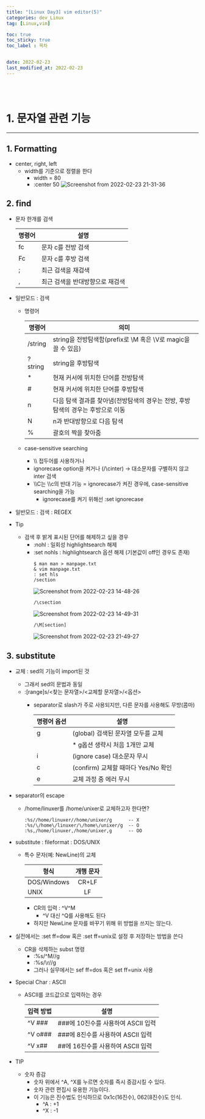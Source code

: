 ```yaml
---
title: "[Linux Day3] vim editor(5)"
categories: dev_Linux
tag: [Linux,vim]

toc: true
toc_sticky: true
toc_label : 목차


date: 2022-02-23
last_modified_at: 2022-02-23
---
```

<br>
<br>

# 1. 문자열 관련 기능
---
## 1. Formatting
* center, right, left
    - width를 기준으로 정렬을 한다
        + width = 80
        + :center 50 
            ![Screenshot from 2022-02-23 21-31-36](https://user-images.githubusercontent.com/58837749/155320005-22989800-9413-42ff-af5f-1fbabc036183.png)

## 2. find
* 문자 한개를 검색

    |명령어|설명|
    |---|---|
    |fc|문자 c를 전방 검색|
    |Fc|문자 c를 후방 검색|
    |;|최근 검색을 재검색|
    |,|최근 검색을 반대방향으로 재검색|

* 일반모드 : 검색
    - 명령어

        |명령어|의미|
        |---|---|
        |/string|string을 전방탐색함(prefix로 \M 혹은 \V로 magic을 끌 수 있음)|
        |?string|string을 후방탐색|
        |*|현재 커서에 위치한 단어를 전방탐색|
        |#|현재 커서에 위치한 단어를 후방탐색|
        |n|다음 탐색 결과를 찾아냄(전방탐색의 경우는 전방, 후방탐색의 경우는 후방으로 이동|
        |N|n과 반대방향으로 다음 탐색|
        |%|괄호의 짝을 찾아줌|

    - case-sensitive searching
        + \\\ 접두어를 사용하거나
        + ignorecase option을 켜거나 (/\cinter) → 대소문자를 구별하지 않고 inter 검색
        + \\\C는 \\\c의 반대 기능 = ignorecase가 켜진 경우에, case-sensitive searching을 가능
            * ignorecase를 켜기 위해선 :set ignorecase

* 일반모드 : 검색 : REGEX
* Tip
    - 검색 후 밝게 표시된 단어를 해제하고 싶을 경우
        + :nohl : 일회성 highlightsearch 해제
        + :set nohls : highlightsearch 옵션 해제 (기본값이 off인 경우도 존재)
            ```
            $ man man > manpage.txt
            & vim manpage.txt
            : set hls
            /section
            ```
            ![Screenshot from 2022-02-23 14-48-26](https://user-images.githubusercontent.com/58837749/155321931-d69e9270-b86a-4b86-817b-49066bde0408.png)
            ```
            /\csection
            ```
            ![Screenshot from 2022-02-23 14-49-31](https://user-images.githubusercontent.com/58837749/155321934-e9efac37-65f0-499a-8b7d-c8d5b2ac00bf.png)
            ```
            /\M[section]
            ```
            ![Screenshot from 2022-02-23 21-49-27](https://user-images.githubusercontent.com/58837749/155322619-8e6ffda8-38a0-4e4d-96dd-e4eba2252bab.png)


## 3. substitute
* 교체 : sed의 기능이 import된 것
    - 그래서 sed의 문법과 동일
    - :\[range]s/<찾는 문자열>/<교체할 문자열>/<옵션>
        + separator로 slash가 주로 사용되지만, 다른 문자를 사용해도 무방(콤마)

            |명령어 옵션|설명|
            |---|---|
            |g|\(global) 검색된 문자열 모두를 교체|
            ||* g옵션 생략시 처음 1개만 교체|
            |i|\(ignore case) 대소문자 무시|
            |c|\(confirm) 교체할 때마다 Yes/No 확인|
            |e|교체 과정 중 에러 무시|

* separator의 escape
    - /home/linuxer를 /home/unixer로 교체하고자 한다면?

        ```
        :%s//home/linuxer//home/unixer/g      -- X
        :%s/\/home\/linuxer/\/home\/unixer/g  -- O
        :%s,/home/linuxer,/home/unixer,g      -- OO
        ```
* substitute : fileformat : DOS/UNIX
    - 특수 문자(예: NewLine)의 교체

        |형식|개행 문자|
        |---|:---:|
        |DOS/Windows|CR+LF|
        |UNIX|LF|

        + CR의 입력 : ^V^M
            * ^V 대신 ^Q를 사용해도 된다 
        + 하지만 NewLine 문자를 바꾸기 위해 위 방법을 쓰지는 않는다.
* 실전에서는 :set ff=dow 혹은 :set ff=unix로 설정 후 저장하는 방법을 쓴다 
    - CR을 삭제하는 subst 명령
        + :%s/^M//g
        + :%s/\r//g
        + 그러나 실무에서는 sef ff=dos 혹은 set ff=unix 사용
* Special Char : ASCII
    - ASCII를 코드값으로 입력하는 경우

        |입력 방법|설명|
        |---|---|
        |^V ###|###에 10진수를 사용하여 ASCII 입력|
        |^V o###|###에 8진수를 사용하여 ASCII 입력|
        |^V x##|##에 16진수를 사용하여 ASCII 입력|

* TIP
    - 숫자 증감
        + 숫자 위에서 ^A, ^X를 누르면 숫자를 즉시 증감시킬 수 있다. 
        + 숫자 관련 편집시 유용한 기능이다. 
        + 이 기능은 진수법도 인식하므로 0x1c(16진수), 062(8진수)도 인식.
            * ^A : +1
            * ^X : -1 
